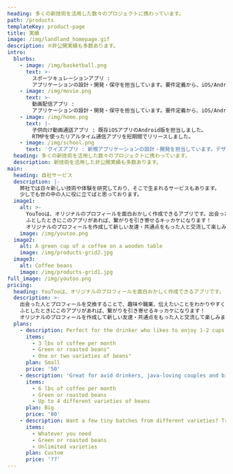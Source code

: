 ```yaml
---
heading: 多くの新技術を活用した数々のプロジェクトに携わっています。
path: /products
templateKey: product-page
title: 実績
image: /img/landland_homepage.gif
description: ※非公開実績も多数あります。
intro:
  blurbs:
    - image: /img/basketball.png
      text: >-
        スポーツキュレーションアプリ :
        アプリケーションの設計・開発・保守を担当しています。要件定義から、iOS/Android/デザイン領域をカバーしたワンストップでの開発を実施しております。
    - image: /img/movie.png
      text: >-
        動画配信アプリ :
        アプリケーションの設計・開発・保守を担当しています。要件定義から、iOS/Android/デザイン領域をカバーしたワンストップでの開発を実施しております。
    - image: /img/home.png
      text: |-
        子供向け動画通話アプリ : 既存iOSアプリのAndroid版を担当しました。
        RTMPを使ったリアルタイム通信アプリを短期間でリリースしました。
    - image: /img/school.png
      text: 'クイズアプリ : 新規アプリケーションの設計・開発を担当しています。デザイン/インタラクションにこだわり、細かい操作性の調整等を行いました。'
  heading: 多くの新技術を活用した数々のプロジェクトに携わっています。
  description: 新技術を活用した非公開実績も多数あります。
main:
  heading: 自社サービス
  description: |-
    弊社では日々新しい技術や体験を研究しており、そこで生まれるサービスもあります。
    少しでも世の中の人に役に立てばと思っております。
  image1:
    alt: >-
      YouTooは、オリジナルのプロフィールを面白おかしく作成できるアプリです。出会った人とプロフィールを交換することで、趣味や職業、伝えたいことをわかりやすく伝えることができます！ 
      ふとしたときにこのアプリがあれば、繋がりを引き寄せるキッカケになります！ 
      オリジナルのプロフィールを作成して新しい友達・共通点をもった人と交流して楽しみましょう！
    image: /img/youtoo.png
  image2:
    alt: A green cup of a coffee on a wooden table
    image: /img/products-grid2.jpg
  image3:
    alt: Coffee beans
    image: /img/products-grid1.jpg
full_image: /img/youtoo.png
pricing:
  heading: YouTooは、オリジナルのプロフィールを面白おかしく作成できるアプリです。
  description: >-
    出会った人とプロフィールを交換することで、趣味や職業、伝えたいことをわかりやすく伝えることができます！ 
    ふとしたときにこのアプリがあれば、繋がりを引き寄せるキッカケになります！ 
    オリジナルのプロフィールを作成して新しい友達・共通点をもった人と交流して楽しみましょう！
  plans:
    - description: Perfect for the drinker who likes to enjoy 1-2 cups per day.
      items:
        - 3 lbs of coffee per month
        - Green or roasted beans"
        - One or two varieties of beans"
      plan: Small
      price: '50'
    - description: 'Great for avid drinkers, java-loving couples and bigger crowds'
      items:
        - 6 lbs of coffee per month
        - Green or roasted beans
        - Up to 4 different varieties of beans
      plan: Big
      price: '80'
    - description: Want a few tiny batches from different varieties? Try our custom plan
      items:
        - Whatever you need
        - Green or roasted beans
        - Unlimited varieties
      plan: Custom
      price: '??'
---
```

